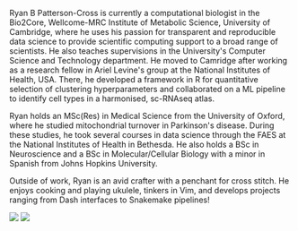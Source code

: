 Ryan B Patterson-Cross is currently a computational biologist in the Bio2Core,
Wellcome-MRC Institute of Metabolic Science,
University of Cambridge,
where he uses his passion for transparent and reproducible data science to provide scientific computing support to a broad range of scientists.
He also teaches supervisions in the University's Computer Science and Technology department.
He moved to Camridge after working as a research fellow in Ariel Levine's group at the National Institutes of Health,
USA.
There,
he developed a framework in R for quantitative selection of clustering hyperparameters and collaborated on a ML pipeline to identify cell types in a harmonised,
sc-RNAseq atlas.

Ryan holds an MSc(Res) in Medical Science from the University of Oxford,
where he studied mitochondrial turnover in Parkinson's disease.
During these studies,
he took several courses in data science through the FAES at the National Institutes of Health in Bethesda.
He also holds a BSc in Neuroscience and a BSc in Molecular/Cellular Biology with a minor in Spanish from Johns Hopkins University.

Outside of work,
Ryan is an avid crafter with a penchant for cross stitch.
He enjoys cooking and playing ukulele,
tinkers in Vim,
and develops projects ranging from Dash interfaces to Snakemake pipelines!

<p float="middle">
  <img src="https://github-readme-stats.vercel.app/api?username=rbpatt2019&show_icons=true&theme=github_dark" />
  <img src="https://github-readme-stats.vercel.app/api/top-langs/?username=rbpatt2019&layout=compact&theme=github_dark&hide=jupyter_notebook" />
</p>
